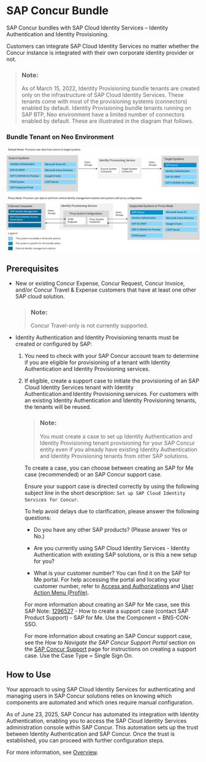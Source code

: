 <!-- loiof0980747e54149f5b5affa7db2ac3b65 -->

# SAP Concur Bundle

SAP Concur bundles with SAP Cloud Identity Services – Identity Authentication and Identity Provisioning.



Customers can integrate SAP Cloud Identity Services no matter whether the Concur instance is integrated with their own corporate identity provider or not.

> ### Note:  
> As of March 15, 2022, Identity Provisioning bundle tenants are created only on the infrastructure of SAP Cloud Identity Services. These tenants come with most of the provisioning systems \(connectors\) enabled by default. Identity Provisioning bundle tenants running on SAP BTP, Neo environment have a limited number of connectors enabled by default. These are illustrated in the diagram that follows.



### Bundle Tenant on Neo Environment

![](images/IPS_Concur_Bundle_6cc3fd8.png)



<a name="loiof0980747e54149f5b5affa7db2ac3b65__section_llr_syg_vzb"/>

## Prerequisites

-   New or existing Concur Expense, Concur Request, Concur Invoice, and/or Concur Travel & Expense customers that have at least one other SAP cloud solution.

    > ### Note:  
    > Concur Travel-only is not currently supported.

-   Identity Authentication and Identity Provisioning tenants must be created or configured by SAP:

    1.  You need to check with your SAP Concur account team to determine if you are eligible for provisioning of a tenant with Identity Authentication and Identity Provisioning services.

    2.  If eligible, create a support case to initiate the provisioning of an SAP Cloud Identity Services tenant with Identity Authentication and Identity Provisioning services. For customers with an existing Identity Authentication and Identity Provisioning tenants, the tenants will be reused.

        > ### Note:  
        > You must create a case to set up Identity Authentication and Identity Provisioning tenant provisioning for your SAP Concur entity even if you already have existing Identity Authentication and Identity Provisioning tenants from other SAP solutions.

        To create a case, you can choose between creating an SAP for Me case \(recommended\) or an SAP Concur support case.

        Ensure your support case is directed correctly by using the following subject line in the short description: `Set up SAP Cloud Identity Services for Concur`.

        To help avoid delays due to clarification, please answer the following questions:

        -   Do you have any other SAP products? \(Please answer Yes or No.\)

        -   Are you currently using SAP Cloud Identity Services - Identity Authentication with existing SAP solutions, or is this a new setup for you?

        -   What is your customer number? You can find it on the SAP for Me portal. For help accessing the portal and locating your customer number, refer to [Access and Authorizations](https://support.sap.com/content/s4m/help/access.html) and [User Action Menu \(Profile\)](https://support.sap.com/content/s4m/help/features/profile.html).


        For more information about creating an SAP for Me case, see this SAP Note: [1296527](https://me.sap.com/notes/1296527) - How to create a support case \(contact SAP Product Support\) - SAP for Me. Use the Component = BNS-CON-SSO.

        For more information about creating an SAP Concur support case, see the *How to Navigate the SAP Concur Support Portal* section on the [SAP Concur Support](https://assets.concur.com/tech-pubs/SAP-Concur-Training-Library/GTM.htm) page for instructions on creating a support case. Use the Case Type = Single Sign On.





<a name="loiof0980747e54149f5b5affa7db2ac3b65__section_mfk_ldd_wvb"/>

## How to Use

Your approach to using SAP Cloud Identity Services for authenticating and managing users in SAP Concur solutions relies on knowing which components are automated and which ones require manual configuration.

As of June 23, 2025, SAP Concur has automated its integration with Identity Authentication, enabling you to access the SAP Cloud Identity Services administration console within SAP Concur. This automation sets up the trust between Identity Authentication and SAP Concur. Once the trust is established, you can proceed with further configuration steps.

For more information, see [Overview](https://help.sap.com/docs/SAP_CONCUR/83c94f03f949423a8f76158375832747/1b9037b66caf1014a93a84cf28690f07.html?version=latest).

